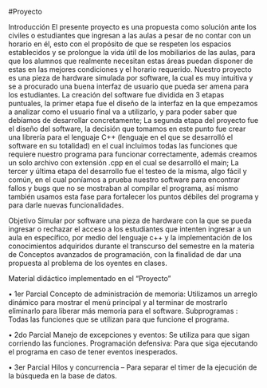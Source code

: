 #Proyecto

Introducción 
El presente proyecto es una propuesta como solución ante los civiles o estudiantes que ingresan a las aulas a pesar de no contar con un horario en él, esto con el propósito de que se respeten los espacios establecidos y se prolongue la vida útil de los mobiliarios de las aulas, para que los alumnos que realmente necesitan estas áreas puedan disponer de estas en las mejores condiciones y el horario requerido.
Nuestro proyecto es una pieza de hardware simulada por software, la cual es muy intuitiva y se a procurado una buena interfaz de usuario que pueda ser amena para los estudiantes.
La creación del software fue dividida en 3 etapas puntuales, la primer etapa fue el diseño de la interfaz en la que empezamos a analizar como el usuario final va a utilizarlo, y para poder saber que debíamos de desarrollar concretamente; La segunda etapa del proyecto fue el diseño del software, la decisión que tomamos en este punto fue crear una librería para el lenguaje C++ (lenguaje en el que se desarrolló el software en su totalidad) en el cual incluimos todas las funciones que requiere nuestro programa para funcionar correctamente, además creamos un solo archivo con extensión .cpp en el cual se desarrolló el main; La tercer y última etapa del desarrollo fue el testeo de la misma, algo fácil y común, en el cual  poníamos a prueba nuestro software para encontrar fallos y bugs que no se mostraban al compilar el programa, así mismo también usamos esta fase para fortalecer los puntos débiles del programa y para darle nuevas funcionalidades.

Objetivo 
Simular por software una pieza de hardware con la que se pueda ingresar o rechazar el acceso a los estudiantes que intenten ingresar a un aula en específico, por medio del lenguaje c++ y la implementación de los conocimientos adquiridos durante el transcurso del semestre en la materia de Conceptos avanzados de programación, con la finalidad de dar una propuesta al problema de los oyentes en clases. 






Material didáctico implementado en el “Proyecto”

•	1er Parcial 
Concepto de administración de memoria: Utilizamos un arreglo dinámico para mostrar el menú principal y al terminar de mostrarlo eliminarlo para liberar más memoria para el software.
Subprogramas : Todas las funciones que se utilizan para que funcione el programa.

•	2do Parcial
Manejo de excepciones y eventos: Se utiliza para que sigan corriendo las funciones.
Programación defensiva: Para que siga ejecutando el programa en caso de tener eventos inesperados.

•	3er Parcial
Hilos y concurrencia – Para separar el timer de la ejecución de la búsqueda en la base de datos.
